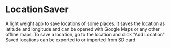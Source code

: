# LocationSaver

A light weight app to save locations of some places. 
It saves the location as latitude and longitude and can be opened with Google Maps or any other offline maps.
To save a location, go to the location and click "Add Location".
Saved locations can be exported to or imported from SD card.
